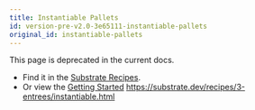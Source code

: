 ```yaml
---
title: Instantiable Pallets
id: version-pre-v2.0-3e65111-instantiable-pallets
original_id: instantiable-pallets
---
```


This page is deprecated in the current docs.

* Find it in the [Substrate Recipes](https://substrate.dev/recipes/3-entrees/instantiable.html).
* Or view the [Getting Started](../overview/getting-started) https://substrate.dev/recipes/3-entrees/instantiable.html
